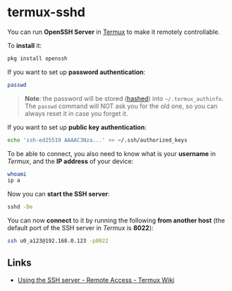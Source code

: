 # termux-sshd

You can run **OpenSSH Server** in [Termux](https://termux.dev/en/) to make it remotely controllable.

To **install** it:

```bash
pkg install openssh
```

If you want to set up **password authentication**:

```bash
passwd
```

> **Note**: the password will be stored ([hashed](https://github.com/termux/termux-auth/blob/0bb85b4faa24f4259cfd217ac1865c1b9c4ffc2a/termux-auth.c#L65-L91)) into `~/.termux_authinfo`. The `passwd` command will NOT ask you for the old one, so you can always reset it in case you forget it.

If you want to set up **public key authentication**:

```bash
echo 'ssh-ed25519 AAAAC3Nza...' >> ~/.ssh/authorized_keys
```

To be able to connect, you also need to know what is your **username** in _Termux_, and the **IP address** of your device:

```bash
whoami
ip a
```

Now you can **start the SSH server**:

```bash
sshd -De
```

You can now **connect** to it by running the following **from another host** (the default port of the SSH server in _Termux_ is **8022**):

```bash
ssh u0_a123@192.168.0.123 -p8022
```

## Links

- [Using the SSH server - Remote Access - Termux Wiki](https://wiki.termux.com/wiki/Remote_Access#Using_the_SSH_server)
